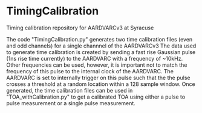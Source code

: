 # TimingCalibration
Timing calibration repository for AARDVARCv3 at Syracuse

The code "TimingCalibration.py" generates two time calibration files (even and odd channels) for a single channnel of the AARDVARCv3
The data used to generate time calibration is created by sending a fast rise Gaussian pulse (1ns rise time currently) to the AARDVARC with a frequency of ~10kHz. Other frequencies can be used, however, it is important not to match the frequency of this pulse to the internal clock of the AARDVARC. The AARDVARC is set to internally trigger on this pulse such that the the pulse crosses a threshold at a random location within a 128 sample window.
Once generated, the time calibration files can be used in "TOA_withCalibration.py" to get a calibrated TOA using either a pulse to pulse measurement or a single pulse measurement.
